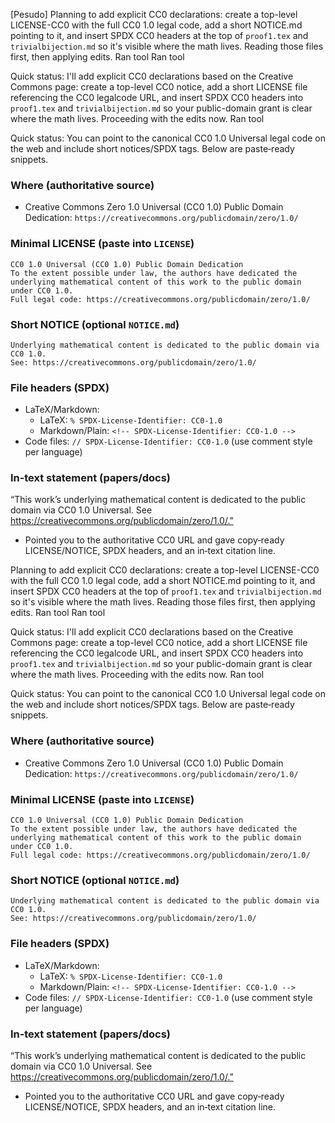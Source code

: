 [Pesudo] Planning to add explicit CC0 declarations: create a top-level LICENSE-CC0 with the full CC0 1.0 legal code, add a short NOTICE.md pointing to it, and insert SPDX CC0 headers at the top of `proof1.tex` and `trivialbijection.md` so it's visible where the math lives. Reading those files first, then applying edits.
Ran tool
Ran tool

Quick status: I'll add explicit CC0 declarations based on the Creative Commons page: create a top-level CC0 notice, add a short LICENSE file referencing the CC0 legalcode URL, and insert SPDX CC0 headers into `proof1.tex` and `trivialbijection.md` so your public-domain grant is clear where the math lives. Proceeding with the edits now.
Ran tool

Quick status: You can point to the canonical CC0 1.0 Universal legal code on the web and include short notices/SPDX tags. Below are paste‑ready snippets.

### Where (authoritative source)
- Creative Commons Zero 1.0 Universal (CC0 1.0) Public Domain Dedication: `https://creativecommons.org/publicdomain/zero/1.0/`

### Minimal LICENSE (paste into `LICENSE`)
```
CC0 1.0 Universal (CC0 1.0) Public Domain Dedication
To the extent possible under law, the authors have dedicated the underlying mathematical content of this work to the public domain under CC0 1.0.
Full legal code: https://creativecommons.org/publicdomain/zero/1.0/
```

### Short NOTICE (optional `NOTICE.md`)
```
Underlying mathematical content is dedicated to the public domain via CC0 1.0.
See: https://creativecommons.org/publicdomain/zero/1.0/
```

### File headers (SPDX)
- LaTeX/Markdown:
  - LaTeX: `% SPDX-License-Identifier: CC0-1.0`
  - Markdown/Plain: `<!-- SPDX-License-Identifier: CC0-1.0 -->`
- Code files: `// SPDX-License-Identifier: CC0-1.0` (use comment style per language)

### In‑text statement (papers/docs)
“This work’s underlying mathematical content is dedicated to the public domain via CC0 1.0 Universal. See https://creativecommons.org/publicdomain/zero/1.0/.”

- Pointed you to the authoritative CC0 URL and gave copy‑ready LICENSE/NOTICE, SPDX headers, and an in‑text citation line.

Planning to add explicit CC0 declarations: create a top-level LICENSE-CC0 with the full CC0 1.0 legal code, add a short NOTICE.md pointing to it, and insert SPDX CC0 headers at the top of `proof1.tex` and `trivialbijection.md` so it's visible where the math lives. Reading those files first, then applying edits.
Ran tool
Ran tool

Quick status: I'll add explicit CC0 declarations based on the Creative Commons page: create a top-level CC0 notice, add a short LICENSE file referencing the CC0 legalcode URL, and insert SPDX CC0 headers into `proof1.tex` and `trivialbijection.md` so your public-domain grant is clear where the math lives. Proceeding with the edits now.
Ran tool

Quick status: You can point to the canonical CC0 1.0 Universal legal code on the web and include short notices/SPDX tags. Below are paste‑ready snippets.

### Where (authoritative source)
- Creative Commons Zero 1.0 Universal (CC0 1.0) Public Domain Dedication: `https://creativecommons.org/publicdomain/zero/1.0/`

### Minimal LICENSE (paste into `LICENSE`)
```
CC0 1.0 Universal (CC0 1.0) Public Domain Dedication
To the extent possible under law, the authors have dedicated the underlying mathematical content of this work to the public domain under CC0 1.0.
Full legal code: https://creativecommons.org/publicdomain/zero/1.0/
```

### Short NOTICE (optional `NOTICE.md`)
```
Underlying mathematical content is dedicated to the public domain via CC0 1.0.
See: https://creativecommons.org/publicdomain/zero/1.0/
```

### File headers (SPDX)
- LaTeX/Markdown:
  - LaTeX: `% SPDX-License-Identifier: CC0-1.0`
  - Markdown/Plain: `<!-- SPDX-License-Identifier: CC0-1.0 -->`
- Code files: `// SPDX-License-Identifier: CC0-1.0` (use comment style per language)

### In‑text statement (papers/docs)
“This work’s underlying mathematical content is dedicated to the public domain via CC0 1.0 Universal. See https://creativecommons.org/publicdomain/zero/1.0/.”

- Pointed you to the authoritative CC0 URL and gave copy‑ready LICENSE/NOTICE, SPDX headers, and an in‑text citation line.
